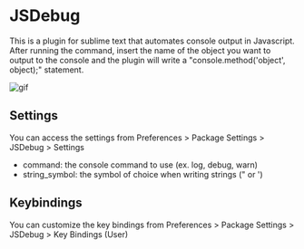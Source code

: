 # JSDebug

This is a plugin for sublime text that automates console output in Javascript.
After running the command, insert the name of the object you want to output to the console and the plugin will write a "console.method('object', object);" statement.

![gif](http://i.imgur.com/M1HGkaB.gif)

## Settings

You can access the settings from Preferences > Package Settings > JSDebug > Settings

- command: the console command to use (ex. log, debug, warn)
- string_symbol: the symbol of choice when writing strings (" or ')

## Keybindings

You can customize the key bindings from Preferences > Package Settings > JSDebug > Key Bindings (User)
